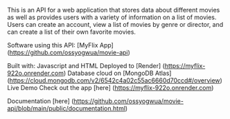 This is an API for a web application that stores data about different movies as well as provides users with a variety of information on a list of movies. Users can create an account, view a list of movies by genre or director, and can create a list of their own favorite movies.

Software using this API:
[MyFlix App] (https://github.com/ossyogwua/movie-api)

Built with:
Javascript and HTML
Deployed to [Render] (https://myflix-922o.onrender.com)
Database cloud on [MongoDB Atlas] (https://cloud.mongodb.com/v2/6542c4a02c55ac6660d70ccd#/overview)
Live Demo
Check out the app [here] (https://myflix-922o.onrender.com)

Documentation [here] (https://github.com/ossyogwua/movie-api/blob/main/public/documentation.html)
